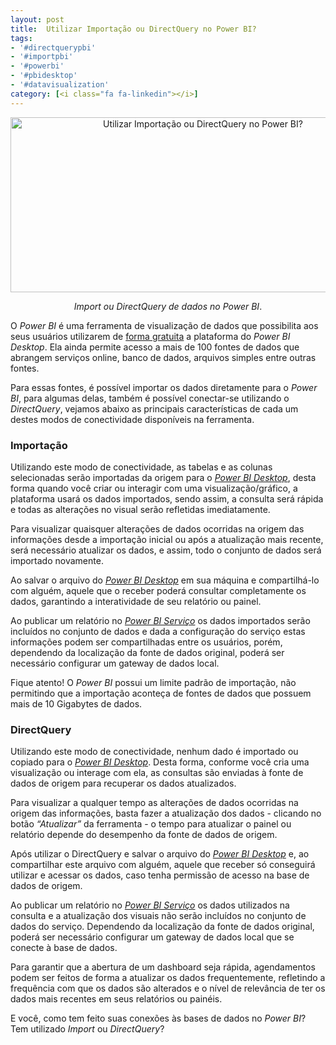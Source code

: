 ```yaml
---
layout: post
title:  Utilizar Importação ou DirectQuery no Power BI?
tags:
- '#directquerypbi'
- '#importpbi'
- '#powerbi'
- '#pbidesktop'
- '#datavisualization'
category: [<i class="fa fa-linkedin"></i>]
---
```


<div style="text-align:center">
<p><img src="https://raw.githubusercontent.com/mateusbtlopes/mateusbtlopes.github.io/master/_posts/img/ImportDirectQueryPowerBI0.png" alt="Utilizar Importação ou DirectQuery no Power BI?" height="280" width="600"/></p>
</div>

<div style="text-align:center">
<p><i>Import ou DirectQuery de dados no Power BI</i>.</p>
</div>

<p>O <i>Power BI</i> é uma ferramenta de visualização de dados que possibilita aos seus usuários utilizarem de <a href="https://mateusbtlopes.github.io/descubra-quanto-custa-o-power-bi-para-voc%C3%AA-ou-sua-empresa" target="_blank">forma gratuita</a> a plataforma do <i>Power BI Desktop</i>. Ela ainda permite acesso a mais de 100 fontes de dados que abrangem serviços online, banco de dados, arquivos simples entre outras fontes.</p>

<p>Para essas fontes, é possível importar os dados diretamente para o <i>Power BI</i>, para algumas delas, também é possível conectar-se utilizando o <i>DirectQuery</i>, vejamos abaixo as principais características de cada um destes modos de conectividade disponíveis na ferramenta.</p>

<h3 id="heading3">Importação</h3>

<p>Utilizando este modo de conectividade, as tabelas e as colunas selecionadas serão importadas da origem para o <i><a href="https://mateusbtlopes.github.io/conheca-as-plataformas-do-power-bi" target="_blank">Power BI Desktop</a></i>, desta forma quando você criar ou interagir com uma visualização/gráfico, a plataforma usará os dados importados, sendo assim, a consulta será rápida e todas as alterações no visual serão refletidas imediatamente.</p>

<p>Para visualizar quaisquer alterações de dados ocorridas na origem das informações desde a importação inicial ou após a atualização mais recente, será necessário atualizar os dados, e assim, todo o conjunto de dados será importado novamente.</p>

<p>Ao salvar o arquivo do <i><a href="https://mateusbtlopes.github.io/conheca-as-plataformas-do-power-bi" target="_blank">Power BI Desktop</a></i> em sua máquina e compartilhá-lo com alguém, aquele que o receber poderá consultar completamente os dados, garantindo a interatividade de seu relatório ou painel.</p>

<p>Ao publicar um relatório no <i><a href="https://mateusbtlopes.github.io/conheca-as-plataformas-do-power-bi" target="_blank">Power BI Serviço</a></i> os dados importados serão incluídos no conjunto de dados e dada a configuração do serviço estas informações podem ser compartilhadas entre os usuários, porém, dependendo da localização da fonte de dados original, poderá ser necessário configurar um gateway de dados local.</p>

<p>Fique atento! O <i>Power BI</i> possui um limite padrão de importação, não permitindo que a importação aconteça de fontes de dados que possuem mais de 10 Gigabytes de dados.</p>

<h3 id="heading3">DirectQuery</h3>

<p>Utilizando este modo de conectividade, nenhum dado é importado ou copiado para o <i><a href="https://mateusbtlopes.github.io/conheca-as-plataformas-do-power-bi" target="_blank">Power BI Desktop</a></i>. Desta forma, conforme você cria uma visualização ou interage com ela, as consultas são enviadas à fonte de dados de origem para recuperar os dados atualizados.</p>

<p>Para visualizar a qualquer tempo as alterações de dados ocorridas na origem das informações, basta fazer a atualização dos dados - clicando no botão <i>“Atualizar”</i> da ferramenta - o tempo para atualizar o painel ou relatório depende do desempenho da fonte de dados de origem.</p>

<p>Após utilizar o DirectQuery e salvar o arquivo do <i><a href="https://mateusbtlopes.github.io/conheca-as-plataformas-do-power-bi" target="_blank">Power BI Desktop</a></i> e, ao compartilhar este arquivo com alguém, aquele que receber só conseguirá utilizar e acessar os dados, caso tenha permissão de acesso na base de dados de origem.</p>

<p>Ao publicar um relatório no <i><a href="https://mateusbtlopes.github.io/conheca-as-plataformas-do-power-bi" target="_blank">Power BI Serviço</a></i> os dados utilizados na consulta e a atualização dos visuais não serão incluídos no conjunto de dados do serviço. Dependendo da localização da fonte de dados original, poderá ser necessário configurar um gateway de dados local que se conecte à base de dados.</p>

<p>Para garantir que a abertura de um dashboard seja rápida, agendamentos podem ser feitos de forma a atualizar os dados frequentemente, refletindo a frequência com que os dados são alterados e o nível de relevância de ter os dados mais recentes em seus relatórios ou painéis.</p>

<p>E você, como tem feito suas conexões às bases de dados no <i>Power BI</i>? Tem utilizado <i>Import</i> ou <i>DirectQuery</i>?</p>